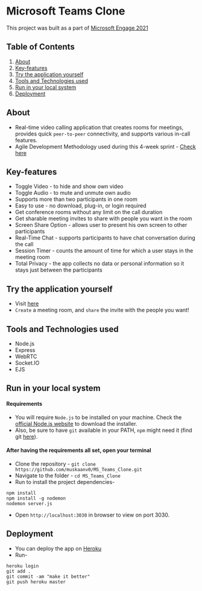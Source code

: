 # Microsoft Teams Clone
This project was built as a part of [Microsoft Engage 2021](https://microsoft.acehacker.com/engage2021/)

## Table of Contents
1. [About](https://github.com/muskaanv0/MS_Teams_Clone#about)
2. [Key-features](https://github.com/muskaanv0/MS_Teams_Clone#key-features)
3. [Try the application yourself](https://github.com/muskaanv0/MS_Teams_Clone#try-the-application-yourself)
4. [Tools and Technologies used](https://github.com/muskaanv0/MS_Teams_Clone#tools-and-technologies-used)
5. [Run in your local system](https://github.com/muskaanv0/MS_Teams_Clone#run-in-your-local-system)
6. [Deployment](https://github.com/muskaanv0/MS_Teams_Clone#deployment)

## About
- Real-time video calling application that creates rooms for meetings,  provides quick `peer-to-peer` connectivity, and supports various in-call features. 
- Agile Development Methodology used during this 4-week sprint - [Check here](https://drive.google.com/file/d/1tajH7qIWzjEBVpKkLsZorPewsdYaKKRw/view?usp=sharing)

## Key-features
* Toggle Video - to hide and show own video
* Toggle Audio - to mute and unmute own audio  
* Supports more than two participants in one room
* Easy to use - no download, plug-in, or login required
* Get conference rooms without any limit on the call duration
* Get sharable meeting invites to share with people you want in the room
* Screen Share Option - allows user to present his own screen to other participants 
* Real-Time Chat - supports participants to have chat conversation during the call
* Session Timer - counts the amount of time for which a user stays in the meeting room
* Total Privacy - the app collects no data or personal information so it stays just between the participants

## Try the application yourself 
- Visit [here](https://ms-teams-videocall-mv.herokuapp.com)
- `Create` a meeting room, and `share` the invite with the people you want!

## Tools and Technologies used
- Node.js
- Express
- WebRTC
- Socket.IO
- EJS
 

## Run in your local system
#### Requirements
- You will require `Node.js` to be installed on your machine. Check the [official Node.js website](https://nodejs.org/) to download the installer.
- Also, be sure to have `git` available in your PATH, `npm` might need it (find git [here](https://git-scm.com/)). 

#### After having the requirements all set, open your terminal
* Clone the repository - `git clone https://github.com/muskaanv0/MS_Teams_Clone.git`
* Navigate to the folder - `cd MS_Teams_Clone`
* Run to install the project dependencies-
```
npm install
npm install -g nodemon
nodemon server.js
```

- Open `http://localhost:3030` in browser to view on port 3030.

## Deployment
- You can deploy the app on [Heroku](www.heroku.com)
- Run-
```
heroku login
git add .
git commit -am "make it better"
git push heroku master
```
